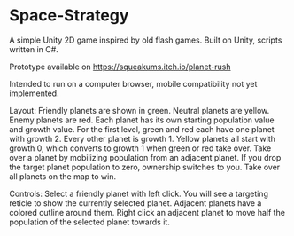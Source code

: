 # Space-Strategy
A simple Unity 2D game inspired by old flash games. Built on Unity, scripts written in C#.

Prototype available on https://squeakums.itch.io/planet-rush

Intended to run on a computer browser, mobile compatibility not yet implemented.

Layout:
Friendly planets are shown in green. Neutral planets are yellow. Enemy planets are red.
Each planet has its own starting population value and growth value. For the first level, green and red each have one planet with growth 2. Every other planet is growth 1.
Yellow planets all start with growth 0, which converts to growth 1 when green or red take over.
Take over a planet by mobilizing population from an adjacent planet. If you drop the target planet population to zero, ownership switches to you.
Take over all planets on the map to win.

Controls:
Select a friendly planet with left click. You will see a targeting reticle to show the currently selected planet.
Adjacent planets have a colored outline around them. Right click an adjacent planet to move half the population of the selected planet towards it.
